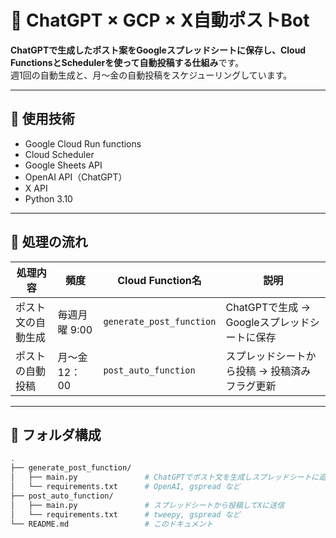 # 🐤 ChatGPT × GCP × X自動ポストBot

**ChatGPTで生成したポスト案をGoogleスプレッドシートに保存し、Cloud FunctionsとSchedulerを使って自動投稿する仕組み**です。  
週1回の自動生成と、月～金の自動投稿をスケジューリングしています。

---

## 🔧 使用技術

- Google Cloud Run functions
- Cloud Scheduler
- Google Sheets API
- OpenAI API（ChatGPT）
- X API
- Python 3.10

---

## 🔁 処理の流れ

| 処理内容          | 頻度         | Cloud Function名           　| 説明                                       |
|-------------------|--------------|-----------------------------|-------------------------------------------|
| ポスト文の自動生成 | 毎週月曜 9:00 | `generate_post_function`   | ChatGPTで生成 → Googleスプレッドシートに保存 |
| ポストの自動投稿   | 月～金 12：00 | `post_auto_function`       | スプレッドシートから投稿 → 投稿済みフラグ更新 |

---

## 📂 フォルダ構成

```bash
.
├── generate_post_function/
│   ├── main.py               # ChatGPTでポスト文を生成しスプレッドシートに追加
│   └── requirements.txt      # OpenAI, gspread など
├── post_auto_function/
│   ├── main.py               # スプレッドシートから投稿してXに送信
│   └── requirements.txt      # tweepy, gspread など
└── README.md                 # このドキュメント
